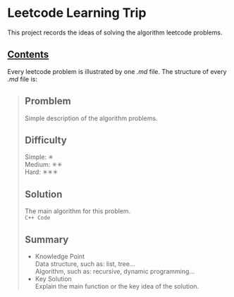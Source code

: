 # Leetcode Learning Trip
This project records the ideas of solving the algorithm leetcode problems.

## [Contents](Contents.md)
Every leetcode problem is illustrated by one *.md* file. The structure of every *.md* file is:

>## Promblem
>Simple description of the algorithm problems.
>## Difficulty
>Simple: ✳<br>
>Medium: ✳✳<br>
>Hard: ✳✳✳<br>
>## Solution
>The main algorithm for this problem.<br>
>`C++ Code`
>## Summary
>- Knowledge Point<br>
>Data structure, such as: list, tree...<br>
>Algorithm, such as: recursive, dynamic programming...
>- Key Solution<br>
>Explain the main function or the key idea of the solution.

